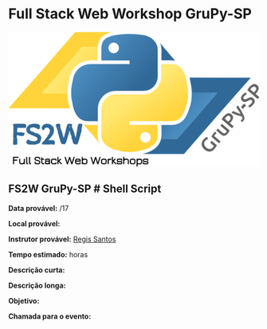 # Full Stack Web Workshop GruPy-SP

![fs2w](img/fs2w.png)

## FS2W GruPy-SP # Shell Script


**Data provável:** /17

**Local provável:** 

**Instrutor provável:** [Regis Santos](https://github.com/rg3915/)

**Tempo estimado:**  horas

**Descrição curta:**


**Descrição longa:**


**Objetivo:**



**Chamada para o evento:**

